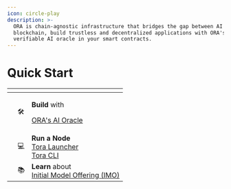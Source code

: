 ```yaml
---
icon: circle-play
description: >-
  ORA is chain-agnostic infrastructure that bridges the gap between AI and
  blockchain, build trustless and decentralized applications with ORA's
  verifiable AI oracle in your smart contracts.
---
```


# Quick Start



<table data-view="cards"><thead><tr><th></th><th></th><th></th></tr></thead><tbody><tr><td></td><td>🛠️</td><td><p><strong>Build</strong> with </p><p><a href="https://docs.ora.io/doc/oao-onchain-ai-oracle/develop-guide/tutorials/interaction-with-oao-tutorial">ORA's AI Oracle </a></p></td></tr><tr><td></td><td>💻</td><td><strong>Run a Node</strong><br><a href="https://docs.ora.io/doc/oao-onchain-ai-oracle/node-operator-guide/validator-client-tutorials/tora-launcher-tutorial">Tora Launcher </a><br><a href="https://docs.ora.io/doc/oao-onchain-ai-oracle/node-operator-guide/validator-client-tutorials/tora-cli-tutorial">Tora CLI</a></td></tr><tr><td></td><td>📚</td><td><strong>Learn</strong> about <br><a href="https://docs.ora.io/doc/imo-initial-model-offering/introduction">Initial Model Offering (IMO)</a></td></tr></tbody></table>
